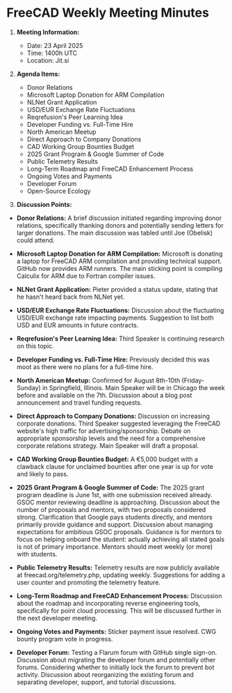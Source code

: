 # FreeCAD Weekly Meeting Minutes

1. **Meeting Information:**
   - Date: 23 April 2025
   - Time: 1400h UTC
   - Location: Jit.si

2. **Agenda Items:**
    * Donor Relations
    * Microsoft Laptop Donation for ARM Compilation
    * NLNet Grant Application
    * USD/EUR Exchange Rate Fluctuations
    * Reqrefusion's Peer Learning Idea
    * Developer Funding vs. Full-Time Hire
    * North American Meetup
    * Direct Approach to Company Donations
    * CAD Working Group Bounties Budget
    * 2025 Grant Program & Google Summer of Code
    * Public Telemetry Results
    * Long-Term Roadmap and FreeCAD Enhancement Process
    * Ongoing Votes and Payments
    * Developer Forum
    * Open-Source Ecology


3. **Discussion Points:**

* **Donor Relations:**  A brief discussion initiated regarding improving donor relations, specifically thanking donors and potentially sending letters for larger donations. The main discussion was tabled until Joe (Obelisk) could attend.

* **Microsoft Laptop Donation for ARM Compilation:** Microsoft is donating a laptop for FreeCAD ARM compilation and providing technical support.  GitHub now provides ARM runners. The main sticking point is compiling Calculix for ARM due to Fortran compiler issues.

* **NLNet Grant Application:** Pieter provided a status update, stating that he hasn't heard back from NLNet yet.

* **USD/EUR Exchange Rate Fluctuations:** Discussion about the fluctuating USD/EUR exchange rate impacting payments.  Suggestion to list both USD and EUR amounts in future contracts.

* **Reqrefusion's Peer Learning Idea:**  Third Speaker is continuing research on this topic.

* **Developer Funding vs. Full-Time Hire:**  Previously decided this was moot as there were no plans for a full-time hire.

* **North American Meetup:** Confirmed for August 8th-10th (Friday-Sunday) in Springfield, Illinois. Main Speaker will be in Chicago the week before and available on the 7th.  Discussion about a blog post announcement and travel funding requests.

* **Direct Approach to Company Donations:** Discussion on increasing corporate donations.  Third Speaker suggested leveraging the FreeCAD website's high traffic for advertising/sponsorship.  Debate on appropriate sponsorship levels and the need for a comprehensive corporate relations strategy. Main Speaker will draft a proposal.

* **CAD Working Group Bounties Budget:** A €5,000 budget with a clawback clause for unclaimed bounties after one year is up for vote and likely to pass.

* **2025 Grant Program & Google Summer of Code:**  The 2025 grant program deadline is June 1st, with one submission received already.  GSOC mentor reviewing deadline is approaching.  Discussion about the number of proposals and mentors, with two proposals considered strong. Clarification that Google pays students directly, and mentors primarily provide guidance and support. Discussion about managing expectations for ambitious GSOC proposals. Guidance is for mentors to focus on helping onboard the student: actually achieving all stated goals is not of primary importance. Mentors should meet weekly (or more) with students.

* **Public Telemetry Results:**  Telemetry results are now publicly available at freecad.org/telemetry.php, updating weekly.  Suggestions for adding a user counter and promoting the telemetry feature.

* **Long-Term Roadmap and FreeCAD Enhancement Process:**  Discussion about the roadmap and incorporating reverse engineering tools, specifically for point cloud processing.  This will be discussed further in the next developer meeting.

* **Ongoing Votes and Payments:** Sticker payment issue resolved. CWG bounty program vote in progress.

* **Developer Forum:**  Testing a Flarum forum with GitHub single sign-on.  Discussion about migrating the developer forum and potentially other forums.  Considering whether to initially lock the forum to prevent bot activity.  Discussion about reorganizing the existing forum and separating developer, support, and tutorial discussions.
